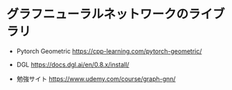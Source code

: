 # グラフニューラルネットワークのライブラリ
* Pytorch Geometric 
https://cpp-learning.com/pytorch-geometric/
* DGL
https://docs.dgl.ai/en/0.8.x/install/

* 勉強サイト
https://www.udemy.com/course/graph-gnn/